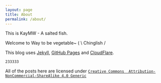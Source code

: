 ```yaml
---
layout: page
title: About
permalink: /about/
---
```

This is KayMW - A salted fish.

Welcome to Way to be vegetable~ ( \ Chinglish /

 <!-- Telegram: DSAuoUEyMRMcp2uPo3D= -->

This blog uses [Jekyll](http://jekyllrb.com/), [GitHub Pages](https://github.io/) and [CloudFlare](https://cloudflare.com).

<code>233333</code>

All of the posts here are licensed under [`Creative Commons  Attribution-NonCommercial-ShareAlike 4.0 Generic`](https://creativecommons.org/licenses/by-nc-sa/4.0/)


